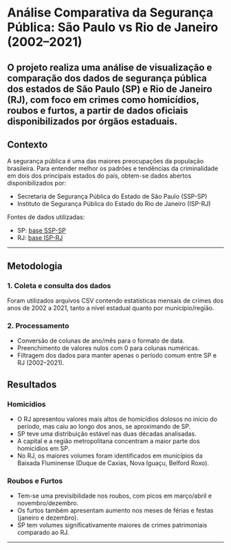 # Análise Comparativa da Segurança Pública: São Paulo vs Rio de Janeiro (2002–2021)
O projeto realiza uma análise de visualização e comparação dos dados de segurança pública dos estados de São Paulo (SP) e Rio de Janeiro (RJ), com foco em crimes como homicídios, roubos e furtos, a partir de dados oficiais disponibilizados por órgãos estaduais.
---

## Contexto
A segurança pública é uma das maiores preocupações da população brasileira. Para entender melhor os padrões e tendências da criminalidade em dois dos principais estados do país, obtem-se dados abertos disponibilizados por:
- Secretaria de Segurança Pública do Estado de São Paulo (SSP-SP)
- Instituto de Segurança Pública do Estado do Rio de Janeiro (ISP-RJ)

Fontes de dados utilizadas:
- SP: [base SSP-SP](https://basedosdados.org/dataset/90324ba8-9c39-4191-a8a4-302f93732464)
- RJ: [base ISP-RJ](https://basedosdados.org/dataset/dbd717cb-7da8-4efd-9162-951a71694541)

---

## Metodologia

### 1. Coleta e consulta dos dados
Foram utilizados arquivos CSV contendo estatísticas mensais de crimes dos anos de 2002 a 2021, tanto a nível estadual quanto por município/região.

### 2. Processamento
- Conversão de colunas de ano/mês para o formato de data.
- Preenchimento de valores nulos com 0 para colunas numéricas.
- Filtragem dos dados para manter apenas o período comum entre SP e RJ (2002–2021).

## Resultados

### Homicídios
- O RJ apresentou valores mais altos de homicídios dolosos no início do período, mas caiu ao longo dos anos, se aproximando de SP.
- SP teve uma distribuição estável nas duas décadas analisadas.
- A capital e a região metropolitana concentram a maior parte dos homicídios em SP.
- No RJ, os maiores volumes foram identificados em municípios da Baixada Fluminense (Duque de Caxias, Nova Iguaçu, Belford Roxo).

### Roubos e Furtos
- Tem-se uma previsibilidade nos roubos, com picos em março/abril e novembro/dezembro.
- Os furtos também apresentam aumento nos meses de férias e festas (janeiro e dezembro).
- SP tem volumes significativamente maiores de crimes patrimoniais comparado ao RJ.

---
